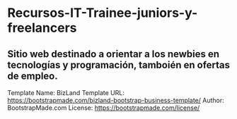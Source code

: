 # Recursos-IT-Trainee-juniors-y-freelancers

## Sitio web destinado a orientar a los newbies en tecnologías y programación, tamboién en ofertas de empleo.

Template Name: BizLand
Template URL: https://bootstrapmade.com/bizland-bootstrap-business-template/
Author: BootstrapMade.com
License: https://bootstrapmade.com/license/
